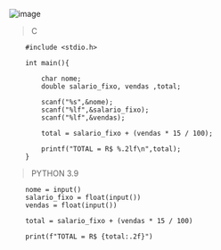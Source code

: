![image](https://github.com/lufffe/Beecrowd/assets/90646635/8d32f9b9-1247-4e3e-8f24-916b5c2320ea)


>C

        #include <stdio.h>

        int main(){

            char nome;
            double salario_fixo, vendas ,total;

            scanf("%s",&nome);
            scanf("%lf",&salario_fixo);
            scanf("%lf",&vendas);
            
            total = salario_fixo + (vendas * 15 / 100);

            printf("TOTAL = R$ %.2lf\n",total);
        }

>PYTHON 3.9

        nome = input()
        salario_fixo = float(input())
        vendas = float(input())
        
        total = salario_fixo + (vendas * 15 / 100)

        print(f"TOTAL = R$ {total:.2f}")
